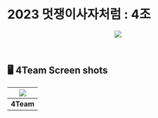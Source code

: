 # **2023 멋쟁이사자처럼 : 4조**

<p align="center">
  <img src="[이미지URL](https://github.com/lim4373/4Team/issues/4#issue-2053611720)">
</p>



<br>

## 🖥️ **4Team Screen shots**

|<img src="[https://github.com/lim4373/4Team/issues/1#issue-2053603422">|
|------|
|<div align="center">**4Team**</div>|
<br>
